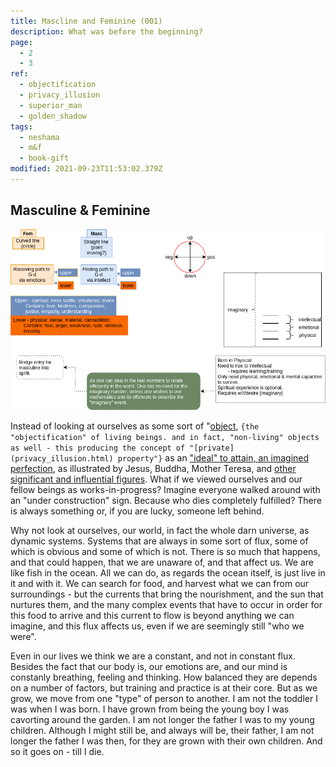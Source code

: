 ```yaml
---
title: Mascline and Feminine (001)
description: What was before the beginning?
page:
  - 2
  - 3
ref:
  - objectification
  - privacy_illusion
  - superior_man
  - golden_shadow
tags:
  - neshama
  - m&f
  - book-gift
modified: 2021-09-23T11:53:02.379Z
---
```


## Masculine & Feminine

![Masculine & Feminine - Upper & Lower](./mf1.drawio.png)

Instead of looking at ourselves as some sort of "[object](objectification.html),
`{the "objectification" of living beings. and in fact, "non-living" objects as well - this producing the concept of "[private](privacy_illusion.html) property"}`
as an ["ideal" to attain, an imagined perfection](superior_man.html), as illustrated by Jesus, Buddha, Mother Teresa, and [other significant and influential figures](golden_shadow.html). What if we viewed ourselves and our fellow beings as works-in-progress? Imagine everyone walked around with an "under construction" sign. Because who dies completely fulfilled? There is always something or, if you are lucky, someone left behind.

Why not look at ourselves, our world, in fact the whole darn universe, as dynamic systems. Systems that are always in some sort of flux, some of which is obvious and some of which is not. There is so much that happens, and that could happen, that we are unaware of, and that affect us. We are like fish in the ocean. All we can do, as regards the ocean itself, is just live in it and with it. We can search for food, and harvest what we can from our surroundings - but the currents that bring the nourishment, and the sun that nurtures them, and the many complex events that have to occur in order for this food to arrive and this current to flow is beyond anything we can imagine, and this flux affects us, even if we are seemingly still "who we were".

Even in our lives we think we are a constant, and not in constant flux. Besides the fact that our body is, our emotions are, and our mind is constanly breathing, feeling and thinking. How balanced they are depends on a number of factors, but training and practice is at their core. But as we grow, we move from one "type" of person to another. I am not the toddler I was when I was born. I have grown from being the young boy I was cavorting around the garden. I am not longer the father I was to my young children. Although I might still be, and always will be, their father, I am not longer the father I was then, for they are grown with their own children. And so it goes on - till I die.
